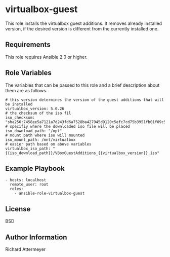 virtualbox-guest
=========

This role installs the virtualbox guest additions.
It removes already installed version, if the desired version is different from the currently installed one.

Requirements
------------

This role requires Ansible 2.0 or higher.

Role Variables
--------------

The variables that can be passed to this role and a brief description about them are as follows.

```
# this version determines the version of the guest additions that will be installed
virtualbox_version: 5.0.26
# the checksum of the iso fil
iso_checksum: "sha256:7458ee5a7121a7d243fd6a7528ba427945d9120c5efc7cd75b3951fb01f09c59"
# specifiy where the downloaded iso file will be placed
iso_download_path: "/opt"
# mount path where iso will mounted
iso_mount_path: /mnt/virtualbox
# easier path based on above variables
virtualbox_iso_path: "{{iso_download_path}}/VBoxGuestAdditions_{{virtualbox_version}}.iso"
```

Example Playbook
----------------

```
- hosts: localhost
  remote_user: root
  roles:
    - ansible-role-virtualbox-guest
```

License
-------

BSD

Author Information
------------------

Richard Attermeyer
